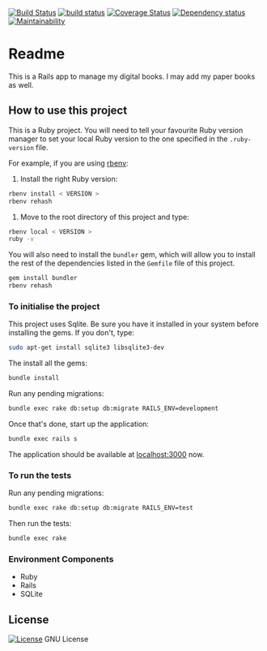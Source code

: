 [![Build Status](https://travis-ci.org/octopusinvitro/kitepkana.svg?branch=master)](https://travis-ci.org/octopusinvitro/kitepkana)
[![build status](https://gitlab.com/octopusinvitro/kitepkana/badges/master/build.svg)](https://gitlab.com/octopusinvitro/kitepkana/commits/master)
[![Coverage Status](https://coveralls.io/repos/github/octopusinvitro/kitepkana/badge.svg?branch=master)](https://coveralls.io/github/octopusinvitro/kitepkana?branch=master)
[![Dependency status](https://badges.depfu.com/badges/f3ba1a00ad804e9048da678d987fb8e0/overview.svg)](https://depfu.com/github/octopusinvitro/kitepkana?project=Bundler)
[![Maintainability](https://api.codeclimate.com/v1/badges/34e592975d85edc09e3b/maintainability)](https://codeclimate.com/github/octopusinvitro/kitepkana/maintainability)

# Readme

This is a Rails app to manage my digital books. I may add my paper books as well.

## How to use this project

This is a Ruby project.
You will need to tell your favourite Ruby version manager to set your local Ruby version to the one specified in the `.ruby-version` file.

For example, if you are using [rbenv](https://cbednarski.com/articles/installing-ruby/):

1. Install the right Ruby version:
```bash
rbenv install < VERSION >
rbenv rehash
```
1. Move to the root directory of this project and type:
```bash
rbenv local < VERSION >
ruby -v
```

You will also need to install the `bundler` gem, which will allow you to install the rest of the dependencies listed in the `Gemfile` file of this project.

```bash
gem install bundler
rbenv rehash
```


### To initialise the project

This project uses Sqlite. Be sure you have it installed in your system before installing the gems. If you don't, type:

```bash
sudo apt-get install sqlite3 libsqlite3-dev
```

The install all the gems:

```bash
bundle install
```

Run any pending migrations:

```bash
bundle exec rake db:setup db:migrate RAILS_ENV=development
```

Once that's done, start up the application:

```bash
bundle exec rails s
```

The application should be available at [localhost:3000](http://localhost:3000) now.


### To run the tests

Run any pending migrations:

```bash
bundle exec rake db:setup db:migrate RAILS_ENV=test
```

Then run the tests:

```bash
bundle exec rake
```


### Environment Components

- Ruby
- Rails
- SQLite


## License

[![License](https://img.shields.io/badge/gnu-license-green.svg?style=flat)](https://opensource.org/licenses/GPL-2.0)
GNU License
